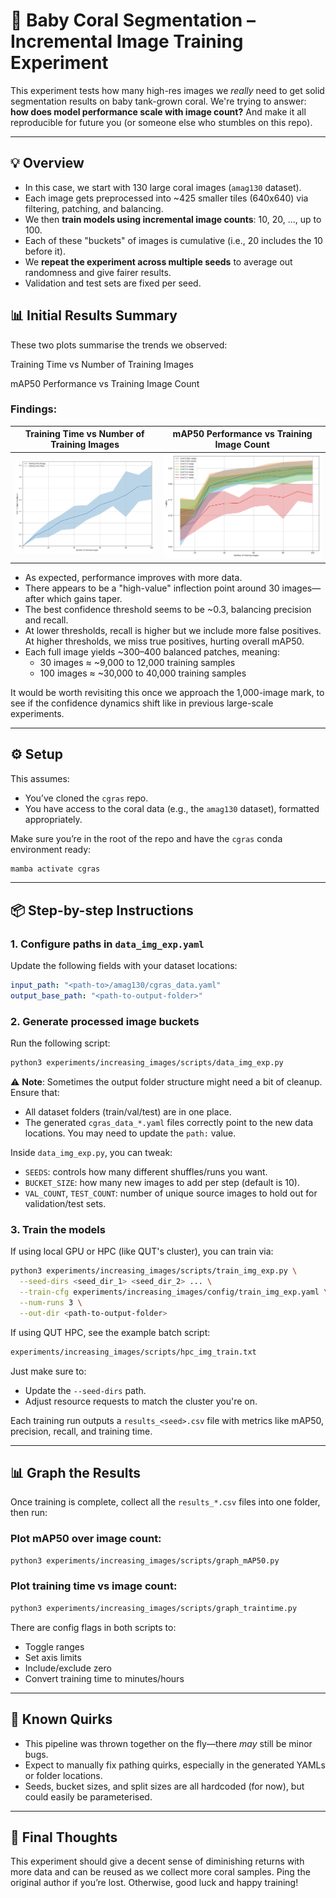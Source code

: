 # 🪸 Baby Coral Segmentation – Incremental Image Training Experiment

This experiment tests how many high-res images we *really* need to get solid segmentation results on baby tank-grown coral. We're trying to answer: **how does model performance scale with image count?** And make it all reproducible for future you (or someone else who stumbles on this repo).

---

## 💡 Overview

* In this case, we start with 130 large coral images (`amag130` dataset).
* Each image gets preprocessed into \~425 smaller tiles (640x640) via filtering, patching, and balancing.
* We then **train models using incremental image counts**: 10, 20, ..., up to 100.
* Each of these "buckets" of images is cumulative (i.e., 20 includes the 10 before it).
* We **repeat the experiment across multiple seeds** to average out randomness and give fairer results.
* Validation and test sets are fixed per seed.


## 📊 Initial Results Summary

These two plots summarise the trends we observed:

Training Time vs Number of Training Images


mAP50 Performance vs Training Image Count


### Findings:

| Training Time vs Number of Training Images | mAP50 Performance vs Training Image Count |
|-------------------------------------------|-------------------------------------------|
| ![Training Time](images/traintime.png)     | ![Train mAP50](images/trainmap50.png)     |

* As expected, performance improves with more data.
* There appears to be a "high-value" inflection point around 30 images—after which gains taper.
* The best confidence threshold seems to be ~0.3, balancing precision and recall.
* At lower thresholds, recall is higher but we include more false positives. At higher thresholds, we miss true positives, hurting overall mAP50.
* Each full image yields ~300–400 balanced patches, meaning:
    * 30 images ≈ ~9,000 to 12,000 training samples
    * 100 images ≈ ~30,000 to 40,000 training samples

It would be worth revisiting this once we approach the 1,000-image mark, to see if the confidence dynamics shift like in previous large-scale experiments.

---

## ⚙️ Setup

This assumes:

* You’ve cloned the `cgras` repo.
* You have access to the coral data (e.g., the `amag130` dataset), formatted appropriately.

Make sure you’re in the root of the repo and have the `cgras` conda environment ready:

```bash
mamba activate cgras
```

---

## 📦 Step-by-step Instructions

### 1. Configure paths in `data_img_exp.yaml`

Update the following fields with your dataset locations:

```yaml
input_path: "<path-to>/amag130/cgras_data.yaml"
output_base_path: "<path-to-output-folder>"
```

### 2. Generate processed image buckets

Run the following script:

```bash
python3 experiments/increasing_images/scripts/data_img_exp.py
```

⚠️ **Note**: Sometimes the output folder structure might need a bit of cleanup. Ensure that:

* All dataset folders (train/val/test) are in one place.
* The generated `cgras_data_*.yaml` files correctly point to the new data locations. You may need to update the `path:` value.

Inside `data_img_exp.py`, you can tweak:

* `SEEDS`: controls how many different shuffles/runs you want.
* `BUCKET_SIZE`: how many new images to add per step (default is 10).
* `VAL_COUNT`, `TEST_COUNT`: number of unique source images to hold out for validation/test sets.

### 3. Train the models

If using local GPU or HPC (like QUT's cluster), you can train via:

```bash
python3 experiments/increasing_images/scripts/train_img_exp.py \
  --seed-dirs <seed_dir_1> <seed_dir_2> ... \
  --train-cfg experiments/increasing_images/config/train_img_exp.yaml \
  --num-runs 3 \
  --out-dir <path-to-output-folder>
```

If using QUT HPC, see the example batch script:

```bash
experiments/increasing_images/scripts/hpc_img_train.txt
```

Just make sure to:

* Update the `--seed-dirs` path.
* Adjust resource requests to match the cluster you're on.

Each training run outputs a `results_<seed>.csv` file with metrics like mAP50, precision, recall, and training time.

---

## 📊 Graph the Results

Once training is complete, collect all the `results_*.csv` files into one folder, then run:

### Plot mAP50 over image count:

```bash
python3 experiments/increasing_images/scripts/graph_mAP50.py
```

### Plot training time vs image count:

```bash
python3 experiments/increasing_images/scripts/graph_traintime.py
```

There are config flags in both scripts to:

* Toggle ranges
* Set axis limits
* Include/exclude zero
* Convert training time to minutes/hours

---

## 🚰 Known Quirks

* This pipeline was thrown together on the fly—there *may* still be minor bugs.
* Expect to manually fix pathing quirks, especially in the generated YAMLs or folder locations.
* Seeds, bucket sizes, and split sizes are all hardcoded (for now), but could easily be parameterised.

---

## 🧹 Final Thoughts

This experiment should give a decent sense of diminishing returns with more data and can be reused as we collect more coral samples.
Ping the original author if you’re lost. Otherwise, good luck and happy training!
